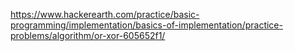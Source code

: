 https://www.hackerearth.com/practice/basic-programming/implementation/basics-of-implementation/practice-problems/algorithm/or-xor-605652f1/
